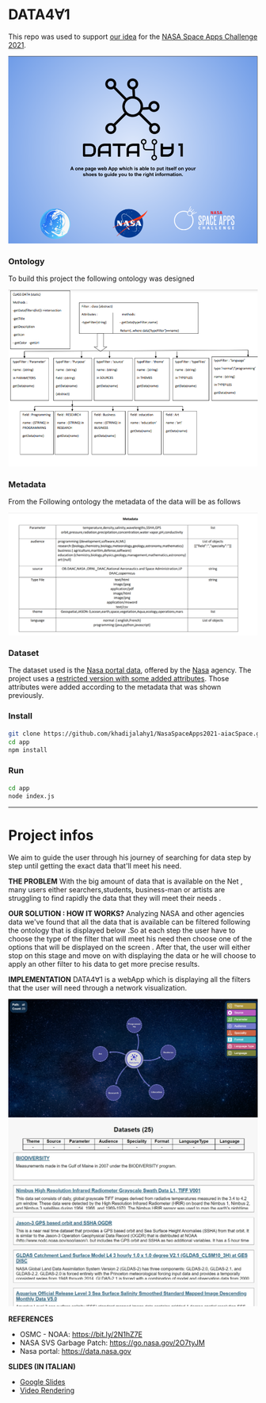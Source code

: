 # DATA4∀1
This repo was used to support [our idea](https://2021.spaceappschallenge.org/challenges/statements/ontologies-and-interactive-network-visualizations/teams/aiacspace) for the [NASA Space Apps Challenge 2021](https://2021.spaceappschallenge.org/).

![Logo](./assets/images/header-img.png)

### Ontology
To build this project the following ontology was designed

![ontology](./assets/images/ontology.PNG)

### Metadata
From the Following ontology the metadata of the data will be as follows

![metadata](./assets/images/metadata.PNG)


### Dataset
The dataset used is the [Nasa portal data](https://data.nasa.gov/data.json), offered by the [Nasa](https://www.noaa.gov/) agency. The project uses a [restricted version with some added attributes](https://firebasestorage.googleapis.com/v0/b/speedlearning-fbd64.appspot.com/o/30-datasets-1.json?alt=media&token=0312d16d-22ad-4387-b817-21cc73669aac). Those attributes were added according to the metadata that was shown previously.

### Install
```bash
git clone https://github.com/khadijalahy1/NasaSpaceApps2021-aiacSpace.git
cd app
npm install 
```

### Run
```bash
cd app
node index.js
```



-------------------------------------------------------------------

# Project infos
We aim to guide the user through his journey of searching for data step by step until getting the exact data that'll meet his need.


**THE PROBLEM**
With the big amount of data that is available on the Net , many users either searchers,students, business-man or artists are struggling to find rapidly the data that they will meet their needs .


**OUR SOLUTION : HOW IT WORKS?**
Analyzing NASA and other agencies data we've found that all the data that is available can be filtered following the ontology that is displayed below .So at each step the user have to choose the type of the filter that will meet his need then choose one of the options that will be displayed on the screen . After that, the user will either stop on this stage and move on with displaying the data or he will choose to apply an other filter to his data to get more precise results.


**IMPLEMENTATION**
DATA4∀1 is a webApp which is displaying all the filters that the user will need through a network  visualization.

![Target coasts](./assets/images/demo.PNG)
![Target coasts1](./assets/images/browse-page.jpeg)



**REFERENCES**
- OSMC - NOAA: https://bit.ly/2N1hZ7E
- NASA SVS Garbage Patch: https://go.nasa.gov/2O7tyJM 
- Nasa portal: https://data.nasa.gov



**SLIDES (IN ITALIAN)**
- [Google Slides](https://docs.google.com/presentation/d/1eF7N_hRMlZYtYcyZvL7i-_9NULhR5TM8qQzK-EJ2-ZE/edit?usp=sharing)
- [Video Rendering](./assets/video/rendering.mp4)

